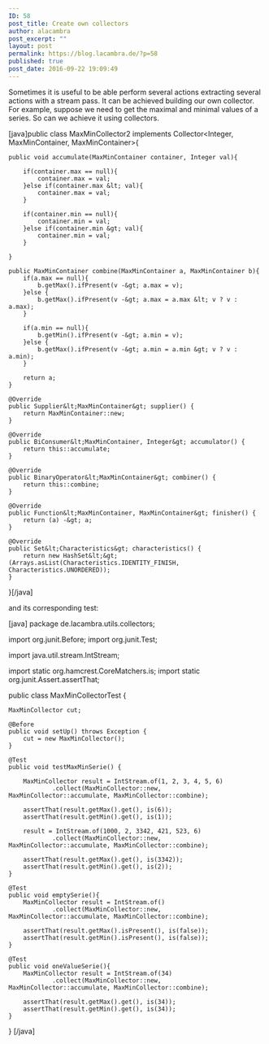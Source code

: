```yaml
---
ID: 58
post_title: Create own collectors
author: alacambra
post_excerpt: ""
layout: post
permalink: https://blog.lacambra.de/?p=58
published: true
post_date: 2016-09-22 19:09:49
---
```

Sometimes it is useful to be able perform several actions extracting several actions with a stream pass. It can be achieved building our own collector. For example, suppose we need to get the maximal and minimal values of a series. So can we achieve it using collectors.

[java]public class MaxMinCollector2 implements Collector&lt;Integer, MaxMinContainer, MaxMinContainer&gt;{

    public void accumulate(MaxMinContainer container, Integer val){

        if(container.max == null){
            container.max = val;
        }else if(container.max &lt; val){
            container.max = val;
        }

        if(container.min == null){
            container.min = val;
        }else if(container.min &gt; val){
            container.min = val;
        }

    }

    public MaxMinContainer combine(MaxMinContainer a, MaxMinContainer b){
        if(a.max == null){
            b.getMax().ifPresent(v -&gt; a.max = v);
        }else {
            b.getMax().ifPresent(v -&gt; a.max = a.max &lt; v ? v : a.max);
        }

        if(a.min == null){
            b.getMin().ifPresent(v -&gt; a.min = v);
        }else {
            b.getMax().ifPresent(v -&gt; a.min = a.min &gt; v ? v : a.min);
        }

        return a;
    }

    @Override
    public Supplier&lt;MaxMinContainer&gt; supplier() {
        return MaxMinContainer::new;
    }

    @Override
    public BiConsumer&lt;MaxMinContainer, Integer&gt; accumulator() {
        return this::accumulate;
    }

    @Override
    public BinaryOperator&lt;MaxMinContainer&gt; combiner() {
        return this::combine;
    }

    @Override
    public Function&lt;MaxMinContainer, MaxMinContainer&gt; finisher() {
        return (a) -&gt; a;
    }

    @Override
    public Set&lt;Characteristics&gt; characteristics() {
        return new HashSet&lt;&gt;(Arrays.asList(Characteristics.IDENTITY_FINISH, Characteristics.UNORDERED));
    }
}[/java]

and its corresponding test:

[java]
package de.lacambra.utils.collectors;

import org.junit.Before;
import org.junit.Test;

import java.util.stream.IntStream;

import static org.hamcrest.CoreMatchers.is;
import static org.junit.Assert.assertThat;

public class MaxMinCollectorTest {

    MaxMinCollector cut;

    @Before
    public void setUp() throws Exception {
        cut = new MaxMinCollector();
    }

    @Test
    public void testMaxMinSerie() {

        MaxMinCollector result = IntStream.of(1, 2, 3, 4, 5, 6)
                .collect(MaxMinCollector::new, MaxMinCollector::accumulate, MaxMinCollector::combine);

        assertThat(result.getMax().get(), is(6));
        assertThat(result.getMin().get(), is(1));

        result = IntStream.of(1000, 2, 3342, 421, 523, 6)
                .collect(MaxMinCollector::new, MaxMinCollector::accumulate, MaxMinCollector::combine);

        assertThat(result.getMax().get(), is(3342));
        assertThat(result.getMin().get(), is(2));
    }

    @Test
    public void emptySerie(){
        MaxMinCollector result = IntStream.of()
                .collect(MaxMinCollector::new, MaxMinCollector::accumulate, MaxMinCollector::combine);

        assertThat(result.getMax().isPresent(), is(false));
        assertThat(result.getMin().isPresent(), is(false));
    }

    @Test
    public void oneValueSerie(){
        MaxMinCollector result = IntStream.of(34)
                .collect(MaxMinCollector::new, MaxMinCollector::accumulate, MaxMinCollector::combine);

        assertThat(result.getMax().get(), is(34));
        assertThat(result.getMin().get(), is(34));
    }
}
[/java]